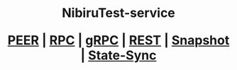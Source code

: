 <h1 align="center"> NibiruTest-service
  
 [PEER](https://github.com/YTWOFUND/NibiruTest-Service.md/blob/main/NibiruTest-Peer.md)   |   [RPC](https://github.com/YTWOFUND/NibiruTest-Service.md/blob/main/NibiruTest-RPC.md)   |   [gRPC]()    |   [REST]()    |   [Snapshot]()   |   [State-Sync]()
